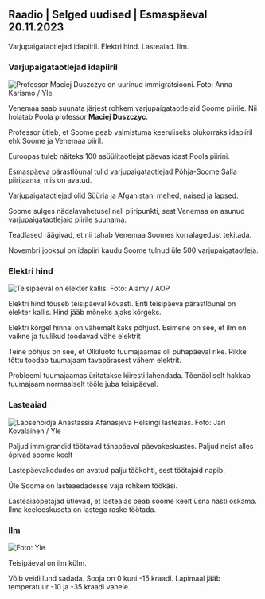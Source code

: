 ## Raadio \| Selged uudised \| Esmaspäeval 20.11.2023

Varjupaigataotlejad idapiiril. Elektri hind. Lasteaiad. Ilm.

### Varjupaigataotlejad idapiiril

![Professor Maciej Duszczyc on uurinud immigratsiooni. Foto: Anna Karismo / Yle](https://images.cdn.yle.fi/image/upload/c_crop,h_2268,w_4028,x_0,y_0/ar_1.777777777777777,c_fill,g_faces,h_675/dpr_100q_auto:eco/f_auto/fl_lossy/v1700423531/39-1203119655a67178e33b)

Venemaa saab suunata järjest rohkem varjupaigataotlejaid Soome piirile. Nii hoiatab Poola professor **Maciej Duszczyc**.

Professor ütleb, et Soome peab valmistuma keeruliseks olukorraks idapiiril ehk Soome ja Venemaa piiril.

Euroopas tuleb näiteks 100 asüülitaotlejat päevas idast Poola piirini.

Esmaspäeva pärastlõunal tulid varjupaigataotlejad Põhja-Soome Salla piirijaama, mis on avatud.

Varjupaigataotlejad olid Süüria ja Afganistani mehed, naised ja lapsed.

Soome sulges nädalavahetusel neli piiripunkti, sest Venemaa on asunud varjupaigataotlejaid piirile suunama.

Teadlased räägivad, et nii tahab Venemaa Soomes korralagedust tekitada.

Novembri jooksul on idapiiri kaudu Soome tulnud üle 500 varjupaigataotleja.

### Elektri hind

![Teisipäeval on elekter kallis. Foto: Alamy / AOP](https://images.cdn.yle.fi/image/upload/c_crop,h_3375,w_6000,x_0,y_467/ar_1.777777777777777,c_fill,g_faces,h_675/d_pr_auto0100:eco/f_auto/fl_lossy/v1691842960/39-106121063c8f48238bcf)

Elektri hind tõuseb teisipäeval kõvasti. Eriti teisipäeva pärastlõunal on elekter kallis. Hind jääb mõneks ajaks kõrgeks.

Elektri kõrgel hinnal on vähemalt kaks põhjust. Esimene on see, et ilm on vaikne ja tuulikud toodavad vähe elektrit

Teine põhjus on see, et Olkiluoto tuumajaamas oli pühapäeval rike. Rikke tõttu toodab tuumajaam tavapärasest vähem elektrit.

Probleemi tuumajaamas üritatakse kiiresti lahendada. Tõenäoliselt hakkab tuumajaam normaalselt tööle juba teisipäeval.

### Lasteaiad

![Lapsehoidja Anastassia Afanasjeva Helsingi lasteaias. Foto: Jari Kovalainen / Yle](https://images.cdn.yle.fi/image/upload/c_crop,h_3375,w_6000,x_0,y_134/ar_1.7777777777777777,c_fill,g_faces,h_1215,/w_1270,/wq_auto:eco/f_auto/fl_lossy/v1700133967/39-12015336555f596ca4eb)

Paljud immigrandid töötavad tänapäeval päevakeskustes. Paljud neist alles õpivad soome keelt

Lastepäevakodudes on avatud palju töökohti, sest töötajaid napib.

Üle Soome on lasteaedadesse vaja rohkem töökäsi.

Lasteaiaõpetajad ütlevad, et lasteaias peab soome keelt üsna hästi oskama. Ilma keeleoskuseta on lastega raske töötada.

### Ilm

![ Foto: Yle](https://images.cdn.yle.fi/image/upload/c_crop,h_1080,w_1919,x_0,y_0/ar_1.7777777777777777,c_fill,g_faces,h_675/d_prq_1200/d_prq_120.:eco/f_auto/fl_lossy/v1700492173/39-1203681655b7364e6c83)

Teisipäeval on ilm külm.

Võib veidi lund sadada. Sooja on 0 kuni -15 kraadi. Lapimaal jääb temperatuur -10 ja -35 kraadi vahele.